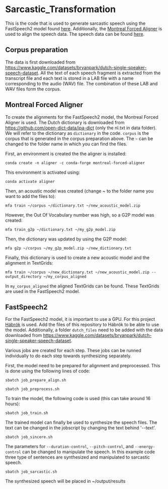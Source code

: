 # Sarcastic_Transformation

This is the code that is used to generate sarcastic speech using the FastSpeech2 model found [here](https://github.com/ming024/FastSpeech2). Additionally, the [Montreal Forced Aligner](https://montreal-forced-aligner.readthedocs.io/en/latest/) is used to align the speech data. The speech data can be found [here](https://www.kaggle.com/datasets/bryanpark/dutch-single-speaker-speech-dataset).


## Corpus preparation
The data is first downloaded from https://www.kaggle.com/datasets/bryanpark/dutch-single-speaker-speech-dataset. All the text of each speech fragment is extracted from the transcript file and each text is stored in a LAB file with a name corresponding to the audio (WAV) file. The combination of these LAB and WAV files form the corpus. 

## Montreal Forced Aligner
To create the alignments for the FastSpeech2 model, the Montreal Forced Aligner is used. The Dutch dictionary is downloaded from https://github.com/open-dict-data/ipa-dict (only the nl.txt in data folder). We will refer to the dictionary as `dictionary` in the code. `corpus` is the corpus that is generated in the corpus preparation above. The `~` can be changed to the folder name in which you can find the files.

First, an environment is created the the aligner is installed:

`conda create -n aligner -c conda-forge montreal-forced-aligner`

This environment is activated using:

`conda activate aligner`

Then, an acoustic model was created (change ~ to the folder name you want to add the files to):

`mfa train ~/corpus ~/dictionary.txt ~/new_acoustic_model.zip`

However, the Out Of Vocabulary number was high, so a G2P model was created:

`mfa train_g2p ~/dictionary.txt ~/my_g2p_model.zip`

Then, the dictionary was updated by using the G2P model:

`mfa g2p ~/corpus ~/my_g2p_model.zip ~/new_dictionary.txt`

Finally, this dictionary is used to create a new acoustic model and the alignment in TextGrids:

`mfa train ~/corpus ~/new_dictionary.txt ~/new_acoustic_model.zip --output_directory ~/my_corpus_aligned`

In `my_corpus_aligned` the aligned TextGrids can be found. These TextGrids are used in the FastSpeech2 model.


## FastSpeech2 
For the FastSpeech2 model, it is important to use a GPU. For this project [Hábrók](https://wiki.hpc.rug.nl/habrok/start) is used. Add the files of this repository to Hábrók to be able to use the model. Additionally, a folder `dutch_files` need to be added with the data downloaded from https://www.kaggle.com/datasets/bryanpark/dutch-single-speaker-speech-dataset.

Various jobs are created for each step. These jobs can be runned individually to do each step towards synthesizing separately.

First, the model need to be prepared for alignment and preprocessed. This is done using the following lines of code:

`sbatch job_prepare_align.sh`

`sbatch job_preprocess.sh`

To train the model, the following code is used (this can take around 16 hours):

`sbatch job_train.sh`

The trained model can finally be used to synthesize the speech files. The text can be changed in the jobscript by changing the text behind '--text'.

`sbatch job_sincere.sh`

The parameters for `--duration-control`, `--pitch-control`, and `--energy-control` can be changed to manipulate the speech. In this example code three type of sentences are synthesized and manipulated to sarcastic speech. 

`sbatch job_sarcastic.sh`

The synthesized speech will be placed in ~/output/results
